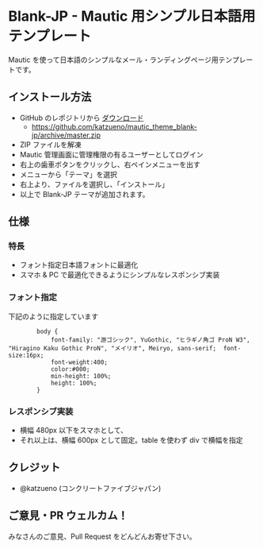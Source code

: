 # Blank-JP - Mautic 用シンプル日本語用テンプレート

Mautic を使って日本語のシンプルなメール・ランディングページ用テンプレートです。

## インストール方法

- GitHub のレポジトリから [ダウンロード](https://github.com/katzueno/mautic_theme_blank-jp/archive/master.zip)
    - https://github.com/katzueno/mautic_theme_blank-jp/archive/master.zip
- ZIP ファイルを解凍
- Mautic 管理画面に管理権限の有るユーザーとしてログイン
- 右上の歯車ボタンをクリックし、右ペインメニューを出す
- メニューから「テーマ」を選択
- 右上より、ファイルを選択し、「インストール」
- 以上で Blank-JP テーマが追加されます。

## 仕様

### 特長

- フォント指定日本語フォントに最適化
- スマホ & PC で最適化できるようにシンプルなレスポンシブ実装

### フォント指定

下記のように指定しています

```
        body {
        	font-family: "游ゴシック", YuGothic, "ヒラギノ角ゴ ProN W3", "Hiragino Kaku Gothic ProN", "メイリオ", Meiryo, sans-serif;	font-size:16px;
        	font-weight:400;
        	color:#000;
        	min-height: 100%;
        	height: 100%;
        }
```

### レスポンシブ実装

- 横幅 480px 以下をスマホとして、
- それ以上は、横幅 600px として固定。table を使わず div で横幅を指定

## クレジット

- @katzueno (コンクリートファイブジャパン)

## ご意見・PR ウェルカム！

みなさんのご意見、Pull Request をどんどんお寄せ下さい。
